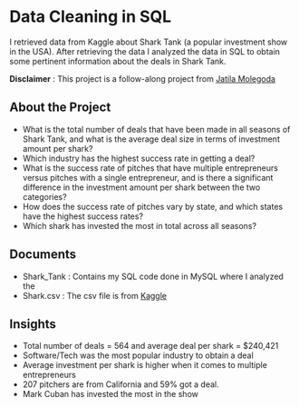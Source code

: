 # Data Cleaning in SQL
I retrieved data from Kaggle about Shark Tank (a popular investment show in the USA). After retrieving the data I analyzed the data in SQL to obtain some pertinent information about the deals in Shark Tank. 

**Disclaimer** : This project is a follow-along project from [Jatila Molegoda](https://www.linkedin.com/pulse/shark-tank-analysis-jatila-molegoda/?trackingId=1%2F97OxDhSXqus5yxAS8S9g%3D%3D)

## About the Project
- What is the total number of deals that have been made in all seasons of Shark Tank, and what is the average deal size in terms of investment amount per shark?
- Which industry has the highest success rate in getting a deal?
- What is the success rate of pitches that have multiple entrepreneurs versus pitches with a single entrepreneur, and is there a significant difference in the investment amount per shark between the two categories?
- How does the success rate of pitches vary by state, and which states have the highest success rates?
- Which shark has invested the most in total across all seasons?

## Documents
- Shark_Tank : Contains my SQL code done in MySQL where I analyzed the 
- Shark.csv : The csv file is from [Kaggle](https://www.kaggle.com/datasets/thirumani/shark-tank-us-dataset)

## Insights
- Total number of deals = 564 and average deal per shark = $240,421
- Software/Tech was the most popular industry to obtain a deal
- Average investment per shark is higher when it comes to multiple entrepreneurs
- 207 pitchers are from California and 59% got a deal.
- Mark Cuban has invested the most in the show
